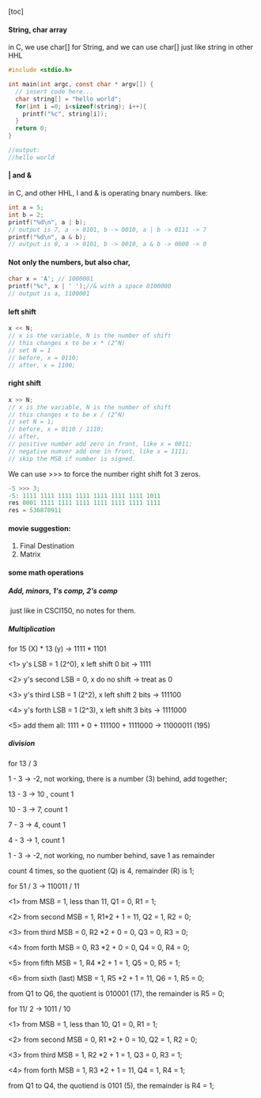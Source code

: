 [toc]

#### String, char array

in C, we use char[] for String, and we can use char[] just like string in other HHL

```c
#include <stdio.h>

int main(int argc, const char * argv[]) {
  // insert code here...
  char string[] = "hello world";
  for(int i =0; i<sizeof(string); i++){
    printf("%c", string[i]);
  }
  return 0;
}

//output:
//hello world
```



#### | and &

in C, and other HHL, I and & is operating bnary numbers. like:

```c
int a = 5;
int b = 2;
printf("%d\n", a | b);
// output is 7, a -> 0101, b -> 0010, a | b -> 0111 -> 7
printf("%d\n", a & b);
// output is 0, a -> 0101, b -> 0010, a & b -> 0000 -> 0
```



#### Not only the numbers, but also char,

```c
char x = 'A'; // 1000001
printf("%c", x | ' ');//& with a space 0100000
// output is a, 1100001
```



#### left shift 

```c
x << N;
// x is the variable, N is the number of shift
// this changes x to be x * (2^N)
// set N = 1
// before, x = 0110;
// after, x = 1100;
```



#### right shift

```c
x >> N;
// x is the variable, N is the number of shift
// this changes x to be x / (2^N)
// set N = 1;
// before, x = 0110 / 1110;
// after, 
// positive number add zero in front, like x = 0011;
// negative numver add one in front, like x = 1111;
// skip the MSB if number is signed.
```



 We can use >>> to force the number right shift fot 3 zeros.

```c
-5 >>> 3;
-5: 1111 1111 1111 1111 1111 1111 1111 1011
res	0001 1111 1111 1111 1111 1111 1111 1111
res = 536870911
```



#### movie suggestion:

1. Final Destination 
2. Matrix



#### some math operations

##### Add, minors, 1's comp, 2's comp

​	just like in CSCI150, no notes for them.



##### Multiplication

for 15 (X) * 13 (y) -> 1111 * 1101

<1>  y's LSB = 1 (2^0), x left shift 0 bit -> 1111

<2> y's second LSB = 0, x do no shift -> treat as 0

<3> y's third LSB = 1 (2^2), x left shift 2 bits -> 111100

<4> y's forth LSB = 1 (2^3), x left shift 3 bits -> 1111000

<5> add them all: 1111 + 0 + 111100 + 1111000 -> 11000011 (195)



##### division 

for 13 / 3

1 - 3 -> -2, not working, there is a number (3) behind, add together;

13 - 3 -> 10 , count 1

10 - 3 -> 7, count 1

7 - 3 -> 4, count 1

4 - 3 -> 1, count 1

1 - 3 -> -2, not working, no number behind, save 1 as remainder

count 4 times, so the quotient (Q) is 4, remainder (R) is 1;



for 51 / 3 -> 110011 / 11

<1> from MSB = 1, less than 11, Q1 = 0, R1 = 1;

<2> from second MSB = 1, R1*2 + 1 = 11, Q2 = 1, R2 = 0;

<3> from third MSB = 0, R2 *2 + 0 = 0, Q3 = 0, R3 = 0;

<4> from forth MSB = 0, R3 *2 + 0 = 0, Q4 = 0, R4 = 0;

<5> from fifth MSB = 1, R4 *2 + 1 = 1, Q5 = 0, R5 = 1;

<6> from sixth (last) MSB = 1, R5 *2 + 1 = 11, Q6 = 1, R5 = 0;

from Q1 to Q6, the quotient is 010001 (17), the remainder is R5 = 0;



for 11/ 2 -> 1011 / 10

<1> from MSB = 1, less than 10, Q1 = 0, R1 = 1;

<2> from second MSB = 0, R1 *2 + 0 = 10, Q2 = 1, R2 = 0;

<3> from third MSB = 1, R2 *2 + 1 = 1, Q3 = 0, R3 = 1;

<4> from forth MSB = 1, R3 *2 + 1 = 11, Q4 = 1, R4 = 1;

from Q1 to Q4, the quotiend is 0101 (5), the remainder is R4 = 1;

